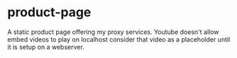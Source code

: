 # product-page
A static product page offering my proxy services. Youtube doesn't allow embed videos to play on localhost consider that video as a placeholder until it is setup on a webserver. 
